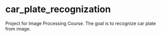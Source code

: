 # car_plate_recognization
Project for Image Processing Course. The goal is to recognize car plate from image.
